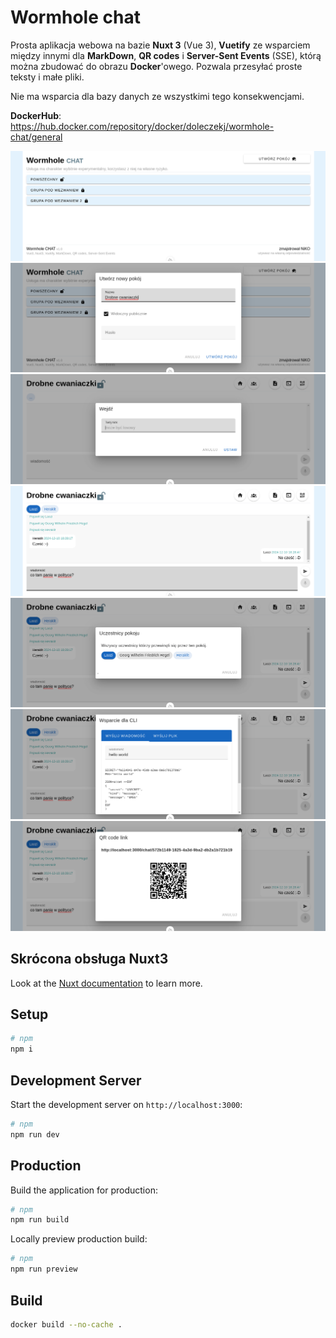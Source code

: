 # Wormhole chat

Prosta aplikacja webowa na bazie **Nuxt 3** (Vue 3),
**Vuetify** ze wsparciem między innymi dla **MarkDown**,
**QR codes** i **Server-Sent Events** (SSE),
którą można zbudować do obrazu **Docker**'owego.
Pozwala przesyłać proste teksty i małe pliki.

Nie ma wsparcia dla bazy danych ze wszystkimi tego konsekwencjami.

**DockerHub**: https://hub.docker.com/repository/docker/doleczekj/wormhole-chat/general

![lista pokoi](docs/wormhole-chat-1.png)
![tworzenie pokoju](docs/wormhole-chat-2.png)
![wejście do pokoju](docs/wormhole-chat-3.png)
![widok chatu](docs/wormhole-chat-4.png)
![lista uczestników także nieaktywnych](docs/wormhole-chat-5.png)
![wsparcie dla CLI](docs/wormhole-chat-6.png)
![QR code](docs/wormhole-chat-7.png)

## Skrócona obsługa Nuxt3

Look at the [Nuxt documentation](https://nuxt.com/docs/getting-started/introduction) to learn more.

## Setup

```bash
# npm
npm i
```

## Development Server

Start the development server on `http://localhost:3000`:

```bash
# npm
npm run dev
```

## Production

Build the application for production:

```bash
# npm
npm run build
```

Locally preview production build:

```bash
# npm
npm run preview
```

## Build

```bash
docker build --no-cache .
```
